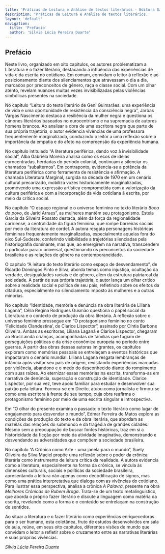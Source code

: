 ```yaml
---
title: 'Práticas de Leitura e Análise de textos literários - Editora Sabiá'
description: 'Práticas de Leitura e Análise de textos literários.'
layout: 'default'
navigation:
  title: 'Prefácio'
  author: 'Silvia Lúcia Pereira Duarte'
---
```


<link rel="stylesheet" href="/9786583942494/css/base.css">

## Prefácio

Neste livro, organizado em oito capítulos, os autores problematizam a Literatura e o fazer literário, destacando a influência das experiências de vida e da escrita no cotidiano. Em comum, convidam o leitor à reflexão e ao posicionamento diante dos silenciamentos que atravessam o dia a dia, marcados por preconceitos de gênero, raça e classe social. Com um olhar atento, revelam nuances muitas vezes invisibilizadas pelas violências simbólicas presentes na sociedade.


No capítulo “Leitura do texto literário de Geni Guimarães: uma experiência de vida e uma oportunidade de resistência da consciência negra”, Jarbas Vargas Nascimento destaca a resiliência da mulher negra e questiona os cânones literários baseados no eurocentrismo e na supremacia de autores homens brancos. Ao analisar a obra de uma escritora negra que parte de sua própria trajetória, o autor evidencia vivências de uma professora frequentemente marginalizada, conduzindo o leitor a uma reflexão sobre a importância da empatia e do afeto na compreensão da experiência humana.

No capítulo intitulado “A literatura periférica, dando voz à invisibilidade social”, Alba Gabriela Moreira analisa como os ecos de ideias eurocentradas, herdadas do período colonial, continuam a silenciar os chamados “subalternos”. Em contraponto, evidencia-se a potência da literatura periférica como ferramenta de resistência e afirmação. A chamada Literatura Marginal, surgida na década de 1970 em um cenário cultural precarizado, mobiliza vozes historicamente marginalizadas, promovendo uma expressão artística comprometida com a valorização da cultura periférica e com a incorporação da vida cotidiana à escrita, por meio da crítica social.

No capítulo “O espaço regional e o universo feminino no texto literário _Boca do povo_, de Jarid Arraes”, as mulheres mantêm seu protagonismo. Estela Garcia da Silveira Rossato destaca, além da força da regionalidade caririense, a centralidade da figura feminina, que rompe barreiras sociais por meio da literatura de cordel. A autora resgata personagens históricas femininas frequentemente marginalizadas, especialmente aquelas fora do eixo Sul-Sudeste, conferindo visibilidade a trajetórias silenciadas pela historiografia dominante, mas que, ao emergirem na narrativa, transcendem o particular para o universal, questionando os preconceitos da sociedade brasileira e as relações de gênero na contemporaneidade. 

O capítulo “A leitura do texto literário como espaço de desvendamento”, de Ricardo Domingos Pinto e Silva, aborda temas como injustiça, ocultação da verdade, desigualdades raciais e de gênero, além da estrutura patriarcal da sociedade. A partir de sua própria trajetória, o autor lança um olhar crítico sobre a realidade social e política de seu país, refletindo sobre os efeitos da ditadura, especialmente no silenciamento imposto às mulheres e a outras minorias.

No capítulo “Identidade, memória e denúncia na obra literária de Liliana Laganá”, Célia Regina Rodrigues Gusmão questiona o papel social da Literatura e o contexto de produção da obra literária. A reflexão sobre o universo feminino prossegue em “O protagonismo feminino no conto ‘Felicidade Clandestina’, de Clarice Lispector”, assinado por Cíntia Barbone Oliveira. Ambas as escritoras, Liliana Laganá e Clarice Lispector, chegaram ao Brasil ainda crianças, acompanhadas de famílias que fugiam de perseguições políticas e da crise econômica europeia no período entre guerras. A partir das obras dessas autoras imigrantes, os capítulos exploram como memórias pessoais se entrelaçam a eventos históricos que impactaram o cenário mundial. Liliana Laganá resgata lembranças de infância após visitar seu país de origem, revisitando experiências marcadas por violência, abandono e o medo do desconhecido diante do rompimento com suas raízes. Ao eternizar essas memórias na escrita, transforma-as em narrativa de denúncia, superação e construção de identidade. Clarice Lispector, por sua vez, teve apoio familiar para estudar e desenvolver sua paixão pela leitura. Formou-se em Direito, atuou como jornalista e firmou-se como uma escritora à frente de seu tempo, cuja obra reafirma o protagonismo feminino por meio de uma escrita singular e introspectiva.

Em “O olhar do presente examina o passado: o texto literário como lugar de engajamento para desvendar o mundo”, Edmar Ferreira de Matos explora as condições de produção do texto e da obra literária, que abordam as mazelas das relações do submundo e da tragédia de grandes cidades. Mesmo sem a preocupação de buscar fontes históricas, traz em si a historicidade da ficção por meio da atividade imaginativa, demonstrando e desvendando as adversidades que compõem a sociedade brasileira. 

No capítulo “A Crônica como Arte - uma janela para o mundo”, Suely Oliveira da Silva Maciel propõe uma reflexão sobre o poder da crônica literária como instrumento de leitura crítica da realidade. A autora evidencia como a literatura, especialmente na forma da crônica, se vincula às dimensões culturais, sociais e políticas da sociedade brasileira, apresentando a leitura não apenas como decodificação de signos, mas como uma prática interpretativa que dialoga com as vivências do cotidiano. Para ilustrar essa perspectiva, analisa a crônica _A Palavra_, presente na obra _Melhores Crônicas de Rubem Braga_. Trata-se de um texto metalinguístico, que aborda o próprio fazer literário e discute a linguagem como matéria da escrita, revelando como a forma e o conteúdo se entrelaçam na construção de sentidos.

Ao situar a literatura e o fazer literário como experiências enriquecedoras para o ser humano, esta coletânea, fruto de estudos desenvolvidos em sala de aula, reúne, em seus oito capítulos, diferentes visões de mundo que convidam o leitor a refletir sobre o cruzamento entre as narrativas literárias e suas próprias vivências.

_Silvia Lúcia Pereira Duarte_
